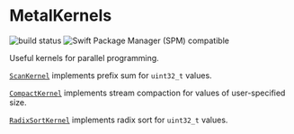 # MetalKernels

![build status](https://github.com/Halfspace-LLC/MetalKernels/actions/workflows/build.yml/badge.svg)
<img src="https://img.shields.io/badge/SPM-5.3-blue.svg?style=flat"
     alt="Swift Package Manager (SPM) compatible" />

Useful kernels for parallel programming.

[`ScanKernel`](https://github.com/Halfspace-LLC/MetalKernels/blob/main/Sources/MetalKernels/include/ScanKernel.h) implements prefix sum for `uint32_t` values.

[`CompactKernel`](https://github.com/Halfspace-LLC/MetalKernels/blob/main/Sources/MetalKernels/include/CompactKernel.h) implements stream compaction for values of user-specified size.

[`RadixSortKernel`](https://github.com/Halfspace-LLC/MetalKernels/blob/main/Sources/MetalKernels/include/RadixSortKernel.h) implements radix sort for `uint32_t` values.
